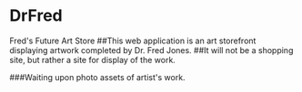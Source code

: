 # DrFred
Fred's Future Art Store
##This web application is an art storefront displaying artwork completed by Dr. Fred Jones.
##It will not be a shopping site, but rather a site for display of the work.

###Waiting upon photo assets of artist's work.
